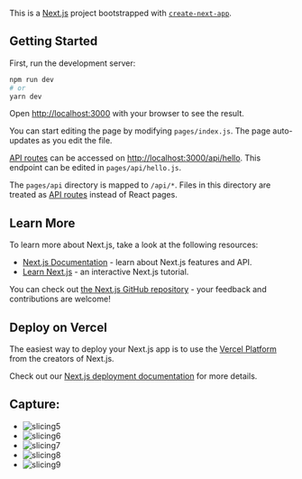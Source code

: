 This is a [Next.js](https://nextjs.org/) project bootstrapped with [`create-next-app`](https://github.com/vercel/next.js/tree/canary/packages/create-next-app).

## Getting Started

First, run the development server:

```bash
npm run dev
# or
yarn dev
```

Open [http://localhost:3000](http://localhost:3000) with your browser to see the result.

You can start editing the page by modifying `pages/index.js`. The page auto-updates as you edit the file.

[API routes](https://nextjs.org/docs/api-routes/introduction) can be accessed on [http://localhost:3000/api/hello](http://localhost:3000/api/hello). This endpoint can be edited in `pages/api/hello.js`.

The `pages/api` directory is mapped to `/api/*`. Files in this directory are treated as [API routes](https://nextjs.org/docs/api-routes/introduction) instead of React pages.

## Learn More

To learn more about Next.js, take a look at the following resources:

- [Next.js Documentation](https://nextjs.org/docs) - learn about Next.js features and API.
- [Learn Next.js](https://nextjs.org/learn) - an interactive Next.js tutorial.

You can check out [the Next.js GitHub repository](https://github.com/vercel/next.js/) - your feedback and contributions are welcome!

## Deploy on Vercel

The easiest way to deploy your Next.js app is to use the [Vercel Platform](https://vercel.com/new?utm_medium=default-template&filter=next.js&utm_source=create-next-app&utm_campaign=create-next-app-readme) from the creators of Next.js.

Check out our [Next.js deployment documentation](https://nextjs.org/docs/deployment) for more details.

## Capture: 

- ![slicing5](https://user-images.githubusercontent.com/61405169/200278623-19ed234a-9a12-4981-a02a-9d943fde2a92.png)
- ![slicing6](https://user-images.githubusercontent.com/61405169/200278665-b209361d-4aa0-4256-a59e-0415b9a72e93.png)
- ![slicing7](https://user-images.githubusercontent.com/61405169/200278697-a98ca712-20c8-43ff-a51c-ec770855857f.png)
- ![slicing8](https://user-images.githubusercontent.com/61405169/200278758-12513308-0df9-40b0-b407-2fefe50194b3.png)
- ![slicing9](https://user-images.githubusercontent.com/61405169/200278806-eba60827-965e-4991-bb82-f97066b303ff.png)




